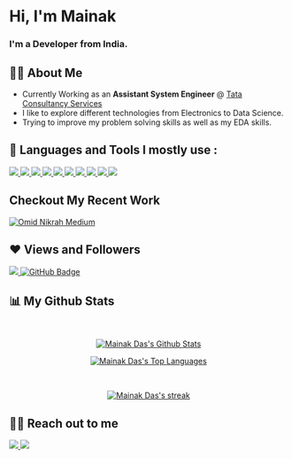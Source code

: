 <h1>Hi, I'm Mainak</h1>
<h3>I'm a Developer from India.</h3>


## 🙋‍♂️ About Me

-  Currently Working as an <b> Assistant System Engineer</b> @ <a href="https://www.tcs.com/"> Tata Consultancy Services </a>
- I like to explore different technologies from Electronics to Data Science.
- Trying to improve my problem solving skills as well as my EDA skills.


## 🚀 Languages and Tools I mostly use :

<p>
    <a href="https://code.visualstudio.com/" target="_blank"> <img src="https://img.icons8.com/color/48/000000/visual-studio-code-2019.png"/> </a>
    <a href="https://en.wikipedia.org/wiki/C_(programming_language)" target="_blank"> <img src="https://img.icons8.com/color/48/000000/c-programming.png"/> </a> 
    <a href="https://www.python.org" target="_blank"> <img src="https://img.icons8.com/color/48/000000/python.png"/> </a> 
    <a href="https://www.w3.org/html/" target="_blank"> <img src="https://img.icons8.com/color/48/000000/html-5.png"/> </a> 
    <a href="https://www.w3schools.com/css/" target="_blank"> <img src="https://img.icons8.com/color/48/000000/css3.png"/> </a> 
    <a href="https://getbootstrap.com" target="_blank"> <img src="https://img.icons8.com/color/48/000000/bootstrap.png"/> </a> 
    <a href="https://flask.palletsprojects.com/en/2.0.x/" target="_blank">  <img src="https://img.icons8.com/ios-filled/50/000000/flask.png"/> </a>
    <a href="https://www.postgresql.org/" target="_blank"> <img src="https://img.icons8.com/color/48/000000/postgreesql.png"/> </a> 
    <a href="https://git-scm.com/" target="_blank"> <img src="https://img.icons8.com/color/48/000000/git.png"/> </a> 
    <a href="https://github.com/" target="_blank"> <img src="https://img.icons8.com/fluency/48/000000/github.png"/> </a>
    

</p>

## Checkout My Recent Work
[![Omid Nikrah Medium](https://github-readme-medium.vercel.app/?username=mainak17)](https://medium.com/@mainak17)

## ❤ Views and Followers
<a href="https://github.com/Meghna-DAS/github-profile-views-counter">
    <img src="https://komarev.com/ghpvc/?username=mainak17">
</a>
<a href="https://github.com/mainak17?tab=followers"><img src="https://img.shields.io/github/followers/mainak17?label=Followers&style=social" alt="GitHub Badge"></a>



## 📊 My Github Stats
<br/>
  <p align="center">
    <a href="https://github.com/mainak17/github-readme-stats"><img alt="Mainak Das's Github Stats" src="https://github-readme-stats.vercel.app/api?username=mainak17&show_icons=true&count_private=true&theme=react&hide_border=true&bg_color=0D1117" /></a>
</p>
    
  <p align="center">
      <a href="https://github.com/mainak17/github-readme-stats"><img alt="Mainak Das's Top Languages" src="https://github-readme-stats.vercel.app/api/top-langs/?username=mainak17&langs_count=8&count_private=true&layout=compact&theme=react&hide_border=true&bg_color=0D1117" /></a>
</p>
<br/>
<p align="center">
    <a href="https://github.com/mainak17/github-readme-streak-stats">
        <img title="🔥 Get streak stats for your profile at git.io/streak-stats" alt="Mainak Das's streak" src="https://github-readme-streak-stats.herokuapp.com/?user=mainak17&theme=black-ice&hide_border=true&stroke=0000&background=060A0CD0"/>
    </a>
</p>

## 👨‍💻 Reach out to me 
<p>
    <a href="https://www.linkedin.com/in/mainak-das-111175179/" target="_blank"> <img src="https://img.icons8.com/fluency/48/000000/linkedin.png"/> </a>
    <a href="https://www.instagram.com/_mainak_das_/" target="_blank"> <img src="https://img.icons8.com/fluency/48/000000/instagram-new.png"/> </a>
   
</p>

